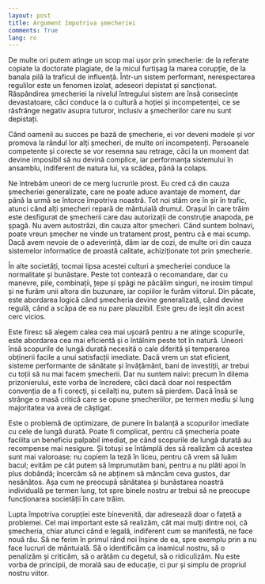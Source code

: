 ```yaml
---
layout: post
title: Argument împotriva șmecheriei
comments: True
lang: ro
---
```


De multe ori putem atinge un scop mai ușor prin șmecherie: de la referate copiate la doctorate plagiate, de la micul furtișag la marea corupție, de la banala pilă la traficul de influență. Într-un sistem performant, nerespectarea regulilor este un fenomen izolat, adeseori depistat și sancționat. Răspândirea șmecheriei la nivelul întregului sistem are însă consecințe devastatoare, căci conduce la o cultură a hoției și incompetenței, ce se răsfrânge negativ asupra tuturor, inclusiv a șmecherilor care nu sunt depistați.

<!--more-->

Când oamenii au succes pe bază de șmecherie, ei vor deveni modele și vor promova la rândul lor alți șmecheri, de multe ori incompetenți. Persoanele competente și corecte se vor resemna sau retrage, căci la un moment dat devine imposibil să nu devină complice, iar performanța sistemului în ansamblu, indiferent de natura lui, va scădea, până la colaps.

Ne întrebăm uneori de ce merg lucrurile prost. Eu cred că din cauza șmecheriei generalizate, care ne poate aduce avantaje de moment, dar până la urmă se întorce împotriva noastră. Tot noi stăm ore în șir în trafic, atunci când alți șmecheri repară de mântuială drumul. Orașul în care trăim este desfigurat de șmecherii care dau autorizații de construție anapoda, pe șpagă. Nu avem autostrăzi, din cauza altor șmecheri. Când suntem bolnavi, poate vreun șmecher ne vinde un tratament prost, pentru că e mai scump. Dacă avem nevoie de o adeverință, dăm iar de cozi, de multe ori din cauza sistemelor informatice de proastă calitate, achiziționate tot prin șmecherie.

În alte societăți, tocmai lipsa acestei culturi a șmecheriei conduce la normalitate și bunăstare. Peste tot contează o recomandare, dar cu manevre, pile, combinații, țepe și șpăgi ne păcălim singuri, ne irosim timpul și ne furăm unii altora din buzunare, iar copiilor le furăm viitorul. Din păcate, este abordarea logică când șmecheria devine generalizată, când devine regulă, când a scăpa de ea nu pare plauzibil. Este greu de ieșit din acest cerc vicios.

Este firesc să alegem calea cea mai ușoară pentru a ne atinge scopurile, este abordarea cea mai eficientă și o întâlnim peste tot în natură. Uneori însă scopurile de lungă durată necesită o cale diferită și temperarea obținerii facile a unui satisfacții imediate. Dacă vrem un stat eficient, sisteme performante de sănătate și învățământ, bani de investiții, ar trebui cu toții să nu mai facem șmecherii. Dar nu suntem naivi: precum în dilema prizonierului, este vorba de încredere, căci dacă doar noi respectăm convenția de a fi corecți, și ceilalți nu, putem să pierdem. Dacă însă se strânge o masă critică care se opune șmecheriilor, pe termen mediu și lung majoritatea va avea de câștigat.

Este o problemă de optimizare, de punere în balanță a scopurilor imediate cu cele de lungă durată. Poate fi complicat, pentru că șmecheria poate facilita un beneficiu palpabil imediat, pe când scopurile de lungă durată au recompense mai nesigure. Și totuși se întâmplă des să realizăm că acestea sunt mai valoroase: nu copiem la teză în liceu, pentru că vrem să luăm bacul; evităm pe cât putem să împrumutăm bani, pentru a nu plăti apoi în plus dobândă; încercăm să ne abținem să mâncăm ceva gustos, dar nesănătos. Așa cum ne preocupă sănătatea și bunăstarea noastră individuală pe termen lung, tot spre binele nostru ar trebui să ne preocupe funcționarea societății în care trăim.

Lupta împotriva corupției este binevenită, dar adresează doar o fațetă a problemei. Cel mai important este să realizăm, cât mai mulți dintre noi, că șmecheria, chiar atunci când e legală, indiferent cum se manifestă, ne face nouă rău. Să ne ferim în primul rând noi înșine de ea, spre exemplu prin a nu face lucruri de mântuială. Să o identificăm ca inamicul nostru, să o penalizăm și criticăm, să o arătăm cu degetul, să o ridiculizăm. Nu este vorba de principii, de morală sau de educație, ci pur și simplu de propriul nostru viitor.
